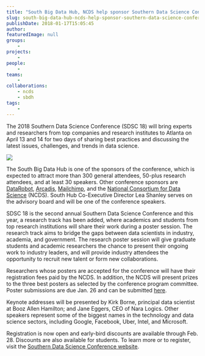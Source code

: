 ```yaml
---
title: "South Big Data Hub, NCDS help sponsor Southern Data Science Conference; registration now open"
slug: south-big-data-hub-ncds-help-sponsor-southern-data-science-conference-registration-now-open
publishDate: 2018-01-17T15:05:45
author: 
featuredImage: null
groups:
    - 
projects:
    - 
people:
    - 
teams: 
    - 
collaborations:
    - ncds
    - sbdh
tags:
    - 
---
```


The 2018 Southern Data Science Conference (SDSC 18) will bring experts and researchers from top companies and research institutes to Atlanta on April 13 and 14 for two days of sharing best practices and discussing the latest issues, challenges, and trends in data science.

![](https://renci.org/wp-content/uploads/2018/01/Screen-Shot-2018-01-17-at-2.56.51-PM-1024x404.png)

The South Big Data Hub is one of the sponsors of the conference, which is expected to attract more than 300 general attendees, 50-plus research attendees, and at least 30 speakers. Other conference sponsors are [DataRobot](https://www.datarobot.com/), [Arcadis](https://www.arcadis.com/en/united-states/), [Mailchimp](https://mailchimp.com/), and the [National Consortium for Data Science](http://www.datascienceconsortium.org/) (NCDS). South Hub Co-Executive Director Lea Shanley serves on the advisory board and will be one of the conference speakers.

SDSC 18 is the second annual Southern Data Science Conference and this year, a research track has been added, where academics and students from top research institutions will share their work during a poster session. The research track aims to bridge the gaps between data scientists in industry, academia, and government. The research poster session will give graduate students and academic researchers the chance to present their ongoing work to industry leaders, and will provide industry attendees the opportunity to recruit new talent or form new collaborations.

Researchers whose posters are accepted for the conference will have their registration fees paid by the NCDS. In addition, the NCDS will present prizes to the three best posters as selected by the conference program committee. Poster submissions are due Jan. 26 and can be submitted [here](https://www.southerndatascience.com/submission-guidline).

Keynote addresses will be presented by Kirk Borne, principal data scientist at Booz Allen Hamilton; and Jane Eggers, CEO of Nara Logics. Other speakers represent some of the biggest names in the technology and data science sectors, including Google, Facebook, Uber, Intel, and Microsoft.

Registration is now open and early-bird discounts are available through Feb. 28\. Discounts are also available for students. To learn more or to register, visit the [Southern Data Science Conference website](https://www.southerndatascience.com/).

<!-- _-Karen Green_ -->
